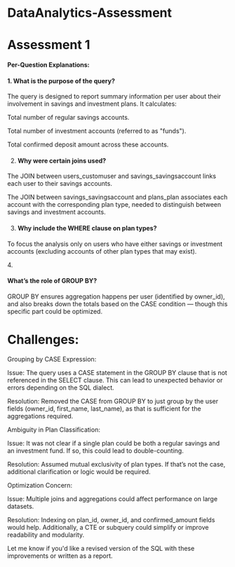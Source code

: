 # DataAnalytics-Assessment
<h1>Assessment 1</h1>
<h4>Per-Question Explanations:</h4>

<h4>1. What is the purpose of the query?</h4>
The query is designed to report summary information per user about their involvement in savings and investment plans.
It calculates:

Total number of regular savings accounts.

Total number of investment accounts (referred to as "funds").

Total confirmed deposit amount across these accounts.

2. <h4>Why were certain joins used?</h4>
The JOIN between users_customuser and savings_savingsaccount links each user to their savings accounts.

The JOIN between savings_savingsaccount and plans_plan associates each account with the corresponding plan type, needed to distinguish between savings and investment accounts.

3. <h4>Why include the WHERE clause on plan types?</h4>
To focus the analysis only on users who have either savings or investment accounts (excluding accounts of other plan types that may exist).

4.<h4> What’s the role of GROUP BY?</h4>
GROUP BY ensures aggregation happens per user (identified by owner_id), and also breaks down the totals based on the CASE condition — though this specific part could be optimized.

 <h1>Challenges:</h1>

Grouping by CASE Expression:

Issue: The query uses a CASE statement in the GROUP BY clause that is not referenced in the SELECT clause. This can lead to unexpected behavior or errors depending on the SQL dialect.

Resolution: Removed the CASE from GROUP BY to just group by the user fields (owner_id, first_name, last_name), as that is sufficient for the aggregations required.

Ambiguity in Plan Classification:

Issue: It was not clear if a single plan could be both a regular savings and an investment fund. If so, this could lead to double-counting.

Resolution: Assumed mutual exclusivity of plan types. If that’s not the case, additional clarification or logic would be required.

Optimization Concern:

Issue: Multiple joins and aggregations could affect performance on large datasets.

Resolution: Indexing on plan_id, owner_id, and confirmed_amount fields would help. Additionally, a CTE or subquery could simplify or improve readability and modularity.

Let me know if you'd like a revised version of the SQL with these improvements or written as a report.
